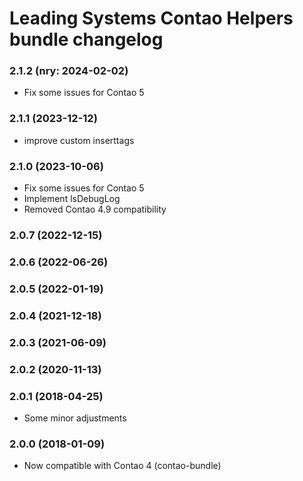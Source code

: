 Leading Systems Contao Helpers bundle changelog
===========================================

### 2.1.2 (nry: 2024-02-02)
 * Fix some issues for Contao 5

### 2.1.1 (2023-12-12)
 * improve custom inserttags

### 2.1.0 (2023-10-06)
 * Fix some issues for Contao 5
 * Implement lsDebugLog
 * Removed Contao 4.9 compatibility

### 2.0.7 (2022-12-15)

### 2.0.6 (2022-06-26)

### 2.0.5 (2022-01-19)

### 2.0.4 (2021-12-18)

### 2.0.3 (2021-06-09)

### 2.0.2 (2020-11-13)

### 2.0.1 (2018-04-25)
 * Some minor adjustments

### 2.0.0 (2018-01-09)
 * Now compatible with Contao 4 (contao-bundle)

